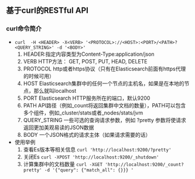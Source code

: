 ## 基于curl的RESTful API
### curl命令简介
* `curl  -H <HEADER> -X<VERB> '<PROTOCOL>://<HOST>:<PORT>/<PATH>?<QUERY_STRING>' -d '<BODY>'`
    1. HEADER:指定内容类型为Content-Type:application/json
    1. VERB HTTP方法： GET, POST, PUT, HEAD, DELETE
    2. PROTOCOL http或者https协议（只有在Elasticsearch前面有https代理的时候可用）
    3. HOST Elasticsearch集群中的任何一个节点的主机名，如果是在本地的节点，那么就叫localhost
    4. PORT Elasticsearch HTTP服务所在的端口，默认9200
    5. PATH API路径（例如_count将返回集群中文档的数量），PATH可以包含多个组件，例如_cluster/stats或者_nodes/stats/jvm
    6. QUERY_STRING 一些可选的查询请求参数，例如 ?pretty 参数将使请求返回更加美观易读的JSON数据
    7. BODY 一个JSON格式的请求主体（如果请求需要的话）
* 使用举例
    1. 查看Es版本等相关信息
    `curl 'http://localhost:9200/?pretty'`
    2. 关闭Es
    `curl -XPOST 'http://localhost:9200/_shutdown'`
    3. 计算集群中的文档数量
    `curl -XGET 'http://localhost:9200/_count?pretty' -d '{"query": {"match_all": {}}} '`